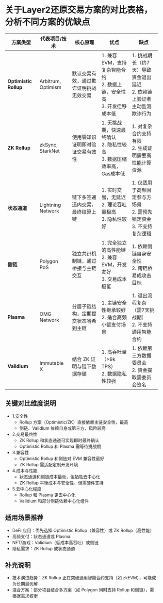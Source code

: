 # 关于Layer2还原交易方案的对比表格，分析不同方案的优缺点
| **方案类型**       | **代表项目/技术** | **核心原理**                                | **优点**                                                                 | **缺点**                                                                 |
|--------------------|------------------|---------------------------------------------|--------------------------------------------------------------------------|--------------------------------------------------------------------------|
| **Optimistic Rollup** | Arbitrum, Optimism | 默认交易有效，通过欺诈证明挑战无效交易         | 1. 兼容 EVM，支持复杂智能合约<br>2. 数据上链，安全性高<br>3. 开发迁移成本低 | 1. 挑战期长（约7天）导致资金退出延迟<br>2. 依赖链上验证者主动监测欺诈行为 |
| **ZK Rollup**         | zkSync, StarkNet | 使用零知识证明即时验证交易有效性               | 1. 无挑战期，快速最终确认<br>2. 隐私性较高<br>3. 数据压缩效率高，Gas成本低 | 1. 对复杂合约支持有限<br>2. 生成证明需要高性能计算资源                    |
| **状态通道**          | Lightning Network | 链下多签通道内交易，最终结算上链              | 1. 实时交易，无延迟<br>2. 理论吞吐量极高<br>3. 隐私性较好                | 1. 仅适用于高频固定参与方场景<br>2. 需预先锁定资金<br>3. 不支持复杂逻辑  |
| **侧链**              | Polygon PoS      | 独立共识机制链，通过桥接与主链交互            | 1. 完全独立的高性能链<br>2. 兼容 EVM，开发友好<br>3. 交易成本极低        | 1. 依赖侧链自身安全性<br>2. 跨链桥易成攻击目标                           |
| **Plasma**           | OMG Network      | 分层子链结构，定期提交状态哈希到主链          | 1. 主链安全性继承较好<br>2. 适合高频小额支付场景                         | 1. 退出流程复杂（需7天挑战期）<br>2. 不支持通用智能合约                  |
| **Validium**         | Immutable X      | 结合 ZK 证明与链下数据存储                   | 1. 高吞吐量（>9k TPS）<br>2. 数据隐私性较强                              | 1. 依赖第三方数据委员会<br>2. 资金提取需委员会签名                       |

## 关键对比维度说明
- 1.安全性
  - Rollup 方案（Optimistic/ZK）直接依赖主链安全性，最高
  - 侧链、Validium 依赖自身或第三方，风险较高
- 2.交易最终性
  - ZK Rollup 和状态通道可实现即时最终确认
  - Optimistic Rollup 和 Plasma 需等待挑战期
- 3.兼容性
  - Optimistic Rollup 和侧链对 EVM 兼容性最好
  - ZK Rollup 需适配定制开发环境
- 4.成本与性能
  - 状态通道和侧链成本最低，但牺牲去中心化
  - ZK Rollup 平衡成本与安全性，但需硬件支持
- 5.去中心化程度
  - Rollup 和 Plasma 更去中心化
  - Validium 和部分侧链依赖中心化组件
## 适用场景推荐
- DeFi 应用：优先选择 Optimistic Rollup（兼容性）或 ZK Rollup（高性能）
- 高频支付：状态通道或 Plasma
- NFT/游戏：Validium（低成本高吞吐）或侧链
- 隐私需求：ZK Rollup 或状态通道
## 补充说明
- 技术演进趋势：ZK Rollup 正在突破通用智能合约支持（如 zkEVM），可能成为长期最优解
- 混合方案：部分项目结合多方案（如 Polygon 同时支持 Rollup 和侧链），需根据需求权衡